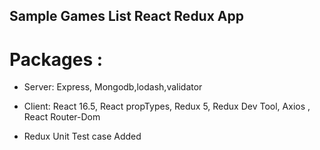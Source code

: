 
## Sample Games List React Redux App

# Packages :

- Server:   Express, Mongodb,lodash,validator

- Client:   React 16.5, React propTypes, Redux 5, Redux Dev Tool, Axios , React Router-Dom

- Redux Unit Test case Added